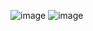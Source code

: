 ![image](https://user-images.githubusercontent.com/116554606/202730500-1ffbc39a-49d8-4df6-a4a1-191c2b418871.png)
![image](https://user-images.githubusercontent.com/116554606/202730629-a313fa7e-8b21-47c7-8b4e-f6437fd7e6ed.png)
